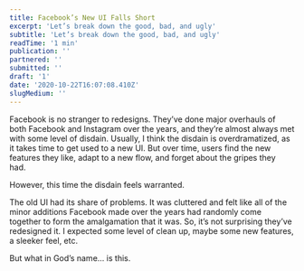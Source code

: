```yaml
---
title: Facebook’s New UI Falls Short
excerpt: 'Let’s break down the good, bad, and ugly'
subtitle: 'Let’s break down the good, bad, and ugly'
readTime: '1 min'
publication: ''
partnered: ''
submitted: ''
draft: '1'
date: '2020-10-22T16:07:08.410Z'
slugMedium: ''
---
```


Facebook is no stranger to redesigns. They’ve done major overhauls of both Facebook and Instagram over the years, and they’re almost always met with some level of disdain. Usually, I think the disdain is overdramatized, as it takes time to get used to a new UI. But over time, users find the new features they like, adapt to a new flow, and forget about the gripes they had. 

However, this time the disdain feels warranted. 

The old UI had its share of problems. It was cluttered and felt like all of the minor additions Facebook made over the years had randomly come together to form the amalgamation that it was. So, it’s not surprising they’ve redesigned it. I expected some level of clean up, maybe some new features, a sleeker feel, etc. 

But what in God’s name… is this.